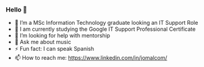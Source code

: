 ### Hello 👋

- 🔭 I’m a MSc Information Technology graduate looking an IT Support Role
- 🌱 I am currently studying the Google IT Support Professional Certificate  
- 🤔 I’m looking for help with mentorship
- 💬 Ask me about music
- ⚡ Fun fact: I can speak Spanish
- 📫 How to reach me: https://www.linkedin.com/in/jomalcom/

